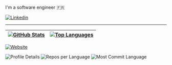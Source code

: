 I'm a software engineer 🇫🇷

[![Linkedin](https://img.shields.io/linkedin)](https://www.linkedin.com/in/christophermoron/)

---

| [![GitHub Stats](https://github-readme-stats.vercel.app/api?username=TryZorce&show_icons=true&include_all_commits=true&theme=buefy&hide_border=false)](https://github.com/anuraghazra/github-readme-stats) | [![Top Languages](https://github-readme-stats.vercel.app/api/top-langs/?username=TryZorce&layout=compact&theme=buefy&hide_border=true)](https://github.com/anuraghazra/github-readme-stats) |
| --------------------------------------------------------------------------------------------------------------------------------------------------------------------------------------------------------------------------------------------------------------------- | -------------------------------------------------------------------------------------------------------------------------------------------------------------------------------------------------------------------- |

[![Website](https://github-profile-trophy.vercel.app/?username=TryZorce&row=2&column=3&no-frame=true)](https://blog.edamame88.org)

![Profile Details](http://github-profile-summary-cards.vercel.app/api/cards/profile-details?username=TryZorce&theme=github)
![Repos per Language](http://github-profile-summary-cards.vercel.app/api/cards/repos-per-language?username=TryZorce&theme=github)
![Most Commit Language](http://github-profile-summary-cards.vercel.app/api/cards/most-commit-language?username=TryZorce&theme=github)
